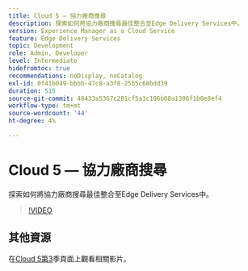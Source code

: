 ```yaml
---
title: Cloud 5 — 協力廠商搜尋
description: 探索如何將協力廠商搜尋最佳整合至Edge Delivery Services中。
version: Experience Manager as a Cloud Service
feature: Edge Delivery Services
topic: Development
role: Admin, Developer
level: Intermediate
hidefromtoc: true
recommendations: noDisplay, noCatalog
exl-id: 0f41b049-bbbb-47c8-a3f8-25b5c68bdd39
duration: 515
source-git-commit: 48433a5367c281cf5a1c106b08a1306f1b0e8ef4
workflow-type: tm+mt
source-wordcount: '44'
ht-degree: 4%

---
```


# Cloud 5 — 協力廠商搜尋

探索如何將協力廠商搜尋最佳整合至Edge Delivery Services中。

>[!VIDEO](https://video.tv.adobe.com/v/3452635?quality=12&learn=on&captions=chi_hant)

## 其他資源

在[Cloud 5第3](../cloud5-season-3.md)季頁面上觀看相關影片。
